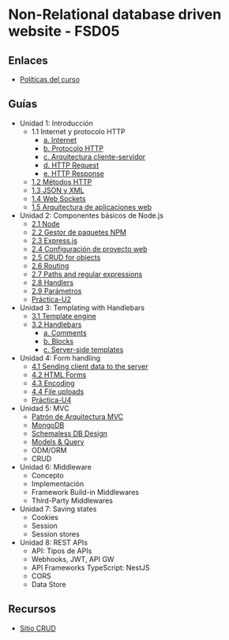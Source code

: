 # Non-Relational database driven website - FSD05

## Enlaces

  * [Políticas del curso](https://aulavirtual.espol.edu.ec/files/3607800/download?download_frd=1)

## Guías

* Unidad 1: Introducción 
  * 1.1 Internet y protocolo HTTP
    * [a. Internet](guias/unidad1/guia1_1.md) 
    * [b. Protocolo HTTP](guias/unidad1/guia1_1.md) 
    * [c. Arquitectura cliente-servidor](guias/unidad1/guia1_2.md)  
    * [d. HTTP Request](guias/unidad1/guia1_1.md) 
    * [e. HTTP Response](guias/unidad1/guia1_1.md) 
  * [1.2 Métodos HTTP](guias/unidad1/guia1_3.md)
  * [1.3 JSON y XML](guias/xml_json.md)
  * [1.4 Web Sockets](guias/unidad1/guia1_4.md)
  * [1.5 Arquitectura de aplicaciones web](guias/unidad1/guia1_2.md) 
* Unidad 2: Componentes básicos de Node.js
  * [2.1 Node](guias/guias2/guia2_1.md)
  * [2.2 Gestor de paquetes NPM](guias/guias2/guia2_2.md)
  * [2.3 Express.js](guias/guias2/guia2_1.md)
  * [2.4 Configuración de proyecto web](guias/guias2/guia2_3.md)
  * [2.5 CRUD for objects](guias/guias2/guia2_5.md)
  * [2.6 Routing](guias/routing.md)
  * [2.7 Paths and regular expressions](guias/paths.md)
  * [2.8 Handlers](guias/handlers.md)
  * [2.9 Parámetros](guias/parametros.md)
  * [Práctica-U2](guias/practica_U2.md)
* Unidad 3: Templating with Handlebars 
  * [3.1 Template engine](guias/guias3/guia3_1.md)
  * [3.2 Handlebars](guias/guias3/guia3_2/guia3_2.md)
    * [a. Comments](guias/guias3/guia3_2/guia3_2_1.md)
    * [b. Blocks](guias/guias3/guia3_2/guia3_2_2.md)
    * [c. Server-side templates](guias/guias3/guia3_2/guia3_2_3.md)
* Unidad 4: Form handling
  * [4.1 Sending client data to the server](guias/guias4/guia4_1.md)
  * [4.2 HTML Forms](guias/guias4/guia4_2.md)
  * [4.3 Encoding](guias/guias4/guia4_3.md)
  * [4.4 File uploads](guias/guias4/guia4_4.md)
  * [Práctica-U4](guias/practica_U4.md)
* Unidad 5: MVC 
  * [Patrón de Arquitectura MVC](guias/mvc.md)
  * [MongoDB](guias/mongoDB.md)
  * [Schemaless DB Design](guias/schemalessDB.md)
  * [Models & Query](guias/models_query.md)
  * ODM/ORM
  * CRUD
* Unidad 6: Middleware
  * Concepto
  * Implementación
  * Framework Build-in Middlewares
  * Third-Party Middlewares
* Unidad 7: Saving states 
  * Cookies
  * Session
  * Session stores
* Unidad 8: REST APIs
  * API: Tipos de APIs
  * Webhooks, JWT, API GW
  * API Frameworks TypeScript: NestJS
  * CORS
  * Data Store
## Recursos
* [Sitio CRUD](guias/recursos/sitio-CRUD.rar)